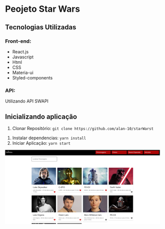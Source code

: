 
<h1>Peojeto Star Wars</h1>
<h2>Tecnologias Utilizadas</h2>

<h3>Front-end:</h3>

<ul>
<li>React.js</li>
<li>Javascript</li>
<li>Html</li>
<li>CSS</li>
<li>Materia-ui</li>
 <li>Styled-components</li>
</ul>

<h3>API:</h3>

<p> Utilizando API SWAPI</p>

<h2>Inicializando aplicação</h2>

<ol>
  <li>Clonar Repositório:
<code>git clone https://github.com/alan-10/starWarst</code>
  </li>

</ol>



<ol>

<li>
Instalar dependencias:
<code>yarn install</code>
</li>

<li>
Iniciar Aplicação:
<code>yarn start</code>
</li>
</ol>

<img src="./src/images/photo1-starwars.png">

